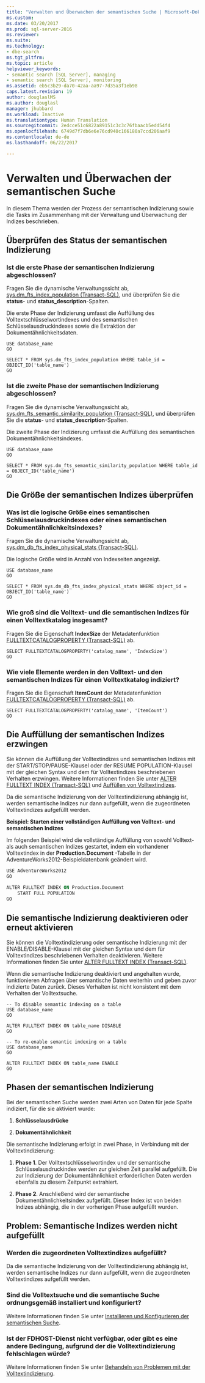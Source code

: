 ```yaml
---
title: "Verwalten und Überwachen der semantischen Suche | Microsoft-Dokumentation"
ms.custom: 
ms.date: 03/20/2017
ms.prod: sql-server-2016
ms.reviewer: 
ms.suite: 
ms.technology:
- dbe-search
ms.tgt_pltfrm: 
ms.topic: article
helpviewer_keywords:
- semantic search [SQL Server], managing
- semantic search [SQL Server], monitoring
ms.assetid: eb5c3b29-da70-42aa-aa97-7d35a3f1eb98
caps.latest.revision: 19
author: douglaslMS
ms.author: douglasl
manager: jhubbard
ms.workload: Inactive
ms.translationtype: Human Translation
ms.sourcegitcommit: 2edcce51c6822a89151c3c3c76fbaacb5edd54f4
ms.openlocfilehash: 6749d7f7db6e6e76cd940c166180a7ccd206aaf9
ms.contentlocale: de-de
ms.lasthandoff: 06/22/2017

---
```

# <a name="manage-and-monitor-semantic-search"></a>Verwalten und Überwachen der semantischen Suche
  In diesem Thema werden der Prozess der semantischen Indizierung sowie die Tasks im Zusammenhang mit der Verwaltung und Überwachung der Indizes beschrieben.  
  
##  <a name="HowToMonitorStatus"></a> Überprüfen des Status der semantischen Indizierung  
### <a name="is-the-first-phase-of-semantic-indexing-complete"></a>Ist die erste Phase der semantischen Indizierung abgeschlossen?
 Fragen Sie die dynamische Verwaltungssicht ab, [sys.dm_fts_index_population &#40;Transact-SQL&#41;](../../relational-databases/system-dynamic-management-views/sys-dm-fts-index-population-transact-sql.md), und überprüfen Sie die **status**- und **status_description**-Spalten.  
  
 Die erste Phase der Indizierung umfasst die Auffüllung des Volltextschlüsselwortindexes und des semantischen Schlüsselausdruckindexes sowie die Extraktion der Dokumentähnlichkeitsdaten.  
  
```tsql  
USE database_name  
GO  
  
SELECT * FROM sys.dm_fts_index_population WHERE table_id = OBJECT_ID('table_name')  
GO  
```  
  
### <a name="is-the-second-phase-of-semantic-indexing-complete"></a>Ist die zweite Phase der semantischen Indizierung abgeschlossen?
 Fragen Sie die dynamische Verwaltungssicht ab, [sys.dm_fts_semantic_similarity_population &#40;Transact-SQL&#41;](../../relational-databases/system-dynamic-management-views/sys-dm-fts-semantic-similarity-population-transact-sql.md), und überprüfen Sie die **status**- und **status_description**-Spalten.  
  
 Die zweite Phase der Indizierung umfasst die Auffüllung des semantischen Dokumentähnlichkeitsindexes.  
  
```wql  
USE database_name  
GO  
  
SELECT * FROM sys.dm_fts_semantic_similarity_population WHERE table_id = OBJECT_ID('table_name')  
GO  
```  
  
##  <a name="HowToCheckSize"></a> Die Größe der semantischen Indizes überprüfen  
### <a name="what-is-the-logical-size-of-a-semantic-key-phrase-index-or-a-semantic-document-similarity-index"></a>Was ist die logische Größe eines semantischen Schlüsselausdruckindexes oder eines semantischen Dokumentähnlichkeitsindexes?
 Fragen Sie die dynamische Verwaltungssicht ab, [sys.dm_db_fts_index_physical_stats &#40;Transact-SQL&#41;](../../relational-databases/system-dynamic-management-views/sys-dm-db-fts-index-physical-stats-transact-sql.md).  
  
 Die logische Größe wird in Anzahl von Indexseiten angezeigt.  
  
```tsql  
USE database_name  
GO  
  
SELECT * FROM sys.dm_db_fts_index_physical_stats WHERE object_id = OBJECT_ID('table_name')  
GO  
```  
  
### <a name="what-is-the-total-size-of-the-full-text-and-semantic-indexes-for-a-full-text-catalog"></a>Wie groß sind die Volltext- und die semantischen Indizes für einen Volltextkatalog insgesamt?  
 Fragen Sie die Eigenschaft **IndexSize** der Metadatenfunktion [FULLTEXTCATALOGPROPERTY &#40;Transact-SQL&#41;](../../t-sql/functions/fulltextcatalogproperty-transact-sql.md) ab.  
  
```tsql  
SELECT FULLTEXTCATALOGPROPERTY('catalog_name', 'IndexSize')  
GO  
```  
  
### <a name="how-many-items-are-indexed-in-the-full-text-and-semantic-indexes-for-a-full-text-catalog"></a>Wie viele Elemente werden in den Volltext- und den semantischen Indizes für einen Volltextkatalog indiziert?  
 Fragen Sie die Eigenschaft **ItemCount** der Metadatenfunktion [FULLTEXTCATALOGPROPERTY &#40;Transact-SQL&#41;](../../t-sql/functions/fulltextcatalogproperty-transact-sql.md) ab.  
  
```tsql  
SELECT FULLTEXTCATALOGPROPERTY('catalog_name', 'ItemCount')  
GO  
```  
  
##  <a name="HowToForcePopulation"></a> Die Auffüllung der semantischen Indizes erzwingen  
 Sie können die Auffüllung der Volltextindizes und semantischen Indizes mit der START/STOP/PAUSE-Klausel oder der RESUME POPULATION-Klausel mit der gleichen Syntax und dem für Volltextindizes beschriebenen Verhalten erzwingen. Weitere Informationen finden Sie unter [ALTER FULLTEXT INDEX &#40;Transact-SQL&#41;](../../t-sql/statements/alter-fulltext-index-transact-sql.md) und [Auffüllen von Volltextindizes](../../relational-databases/search/populate-full-text-indexes.md).  
  
 Da die semantische Indizierung von der Volltextindizierung abhängig ist, werden semantische Indizes nur dann aufgefüllt, wenn die zugeordneten Volltextindizes aufgefüllt werden.  
  
 **Beispiel: Starten einer vollständigen Auffüllung von Volltext- und semantischen Indizes**  
  
 Im folgenden Beispiel wird die vollständige Auffüllung von sowohl Volltext- als auch semantischen Indizes gestartet, indem ein vorhandener Volltextindex in der **Production.Document** -Tabelle in der AdventureWorks2012-Beispieldatenbank geändert wird.  
  
```vb  
USE AdventureWorks2012  
GO  
  
ALTER FULLTEXT INDEX ON Production.Document  
    START FULL POPULATION  
GO  
```  
  
##  <a name="HowToDisableIndexing"></a> Die semantische Indizierung deaktivieren oder erneut aktivieren  
 Sie können die Volltextindizierung oder semantische Indizierung mit der ENABLE/DISABLE-Klausel mit der gleichen Syntax und dem für Volltextindizes beschriebenen Verhalten deaktivieren. Weitere Informationen finden Sie unter [ALTER FULLTEXT INDEX &#40;Transact-SQL&#41;](../../t-sql/statements/alter-fulltext-index-transact-sql.md).  
  
 Wenn die semantische Indizierung deaktiviert und angehalten wurde, funktionieren Abfragen über semantische Daten weiterhin und geben zuvor indizierte Daten zurück. Dieses Verhalten ist nicht konsistent mit dem Verhalten der Volltextsuche.  
  
```tsql  
-- To disable semantic indexing on a table  
USE database_name  
GO  
  
ALTER FULLTEXT INDEX ON table_name DISABLE  
GO  
  
-- To re-enable semantic indexing on a table  
USE database_name  
GO  
  
ALTER FULLTEXT INDEX ON table_name ENABLE  
GO  
```  
  
##  <a name="SemanticIndexing"></a> Phasen der semantischen Indizierung  
 Bei der semantischen Suche werden zwei Arten von Daten für jede Spalte indiziert, für die sie aktiviert wurde:  
  
1.  **Schlüsselausdrücke**  
  
2.  **Dokumentähnlichkeit**  
  
 Die semantische Indizierung erfolgt in zwei Phase, in Verbindung mit der Volltextindizierung:  
  
1.  **Phase 1**. Der Volltextschlüsselwortindex und der semantische Schlüsselausdruckindex werden zur gleichen Zeit parallel aufgefüllt. Die zur Indizierung der Dokumentähnlichkeit erforderlichen Daten werden ebenfalls zu diesem Zeitpunkt extrahiert.  
  
2.  **Phase 2**. Anschließend wird der semantische Dokumentähnlichkeitsindex aufgefüllt. Dieser Index ist von beiden Indizes abhängig, die in der vorherigen Phase aufgefüllt wurden.  
  
##  <a name="BestPracticeUnderstand"></a>   
##  <a name="ProblemNotPopulated"></a> Problem: Semantische Indizes werden nicht aufgefüllt  
### <a name="are-the-associated-full-text-indexes-populated"></a>Werden die zugeordneten Volltextindizes aufgefüllt?  
 Da die semantische Indizierung von der Volltextindizierung abhängig ist, werden semantische Indizes nur dann aufgefüllt, wenn die zugeordneten Volltextindizes aufgefüllt werden.  
  
### <a name="are-full-text-search-and-semantic-search-properly-installed-and-configured"></a>Sind die Volltextsuche und die semantische Suche ordnungsgemäß installiert und konfiguriert?  
 Weitere Informationen finden Sie unter [Installieren und Konfigurieren der semantischen Suche](../../relational-databases/search/install-and-configure-semantic-search.md).  
  
### <a name="is-the-fdhost-service-not-available-or-is-there-another-condition-that-would-cause-full-text-indexing-to-fail"></a>Ist der FDHOST-Dienst nicht verfügbar, oder gibt es eine andere Bedingung, aufgrund der die Volltextindizierung fehlschlagen würde?  
 Weitere Informationen finden Sie unter [Behandeln von Problemen mit der Volltextindizierung](../../relational-databases/search/troubleshoot-full-text-indexing.md).  
  
  

